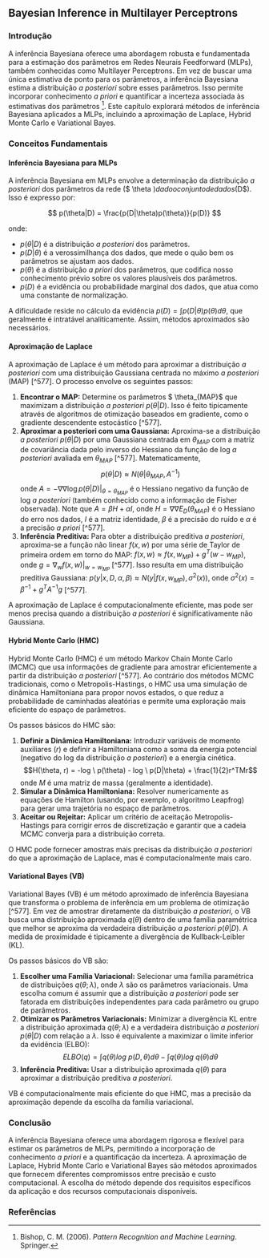 ## Bayesian Inference in Multilayer Perceptrons

### Introdução
A inferência Bayesiana oferece uma abordagem robusta e fundamentada para a estimação dos parâmetros em Redes Neurais Feedforward (MLPs), também conhecidas como Multilayer Perceptrons. Em vez de buscar uma única estimativa de ponto para os parâmetros, a inferência Bayesiana estima a distribuição *a posteriori* sobre esses parâmetros. Isso permite incorporar conhecimento *a priori* e quantificar a incerteza associada às estimativas dos parâmetros [^1]. Este capítulo explorará métodos de inferência Bayesiana aplicados a MLPs, incluindo a aproximação de Laplace, Hybrid Monte Carlo e Variational Bayes.

### Conceitos Fundamentais

#### Inferência Bayesiana para MLPs

A inferência Bayesiana em MLPs envolve a determinação da distribuição *a posteriori* dos parâmetros da rede ($ \theta $) dado o conjunto de dados ($D$). Isso é expresso por:

$$
p(\theta|D) = \frac{p(D|\theta)p(\theta)}{p(D)}
$$

onde:
*   $p(\theta|D)$ é a distribuição *a posteriori* dos parâmetros.
*   $p(D|\theta)$ é a verossimilhança dos dados, que mede o quão bem os parâmetros se ajustam aos dados.
*   $p(\theta)$ é a distribuição *a priori* dos parâmetros, que codifica nosso conhecimento prévio sobre os valores plausíveis dos parâmetros.
*   $p(D)$ é a evidência ou probabilidade marginal dos dados, que atua como uma constante de normalização.

A dificuldade reside no cálculo da evidência $p(D) = \int p(D|\theta)p(\theta) d\theta$, que geralmente é intratável analiticamente. Assim, métodos aproximados são necessários.

#### Aproximação de Laplace

A aproximação de Laplace é um método para aproximar a distribuição *a posteriori* com uma distribuição Gaussiana centrada no máximo *a posteriori* (MAP) [^577]. O processo envolve os seguintes passos:

1.  **Encontrar o MAP:** Determine os parâmetros $ \theta_{MAP}$ que maximizam a distribuição *a posteriori* $p(\theta|D)$. Isso é feito tipicamente através de algoritmos de otimização baseados em gradiente, como o gradiente descendente estocástico [^577].
2.  **Aproximar a posteriori com uma Gaussiana:** Aproxima-se a distribuição *a posteriori* $p(\theta|D)$ por uma Gaussiana centrada em $\theta_{MAP}$ com a matriz de covariância dada pelo inverso do Hessiano da função de log *a posteriori* avaliada em $\theta_{MAP}$ [^577]. Matematicamente,
    $$
    p(\theta|D) \approx N(\theta|\theta_{MAP}, A^{-1})
    $$
    onde $A = -\nabla \nabla \log p(\theta|D)|_{\theta = \theta_{MAP}}$ é o Hessiano negativo da função de log *a posteriori* (também conhecido como a informação de Fisher observada). Note que $A = \beta H + \alpha I$, onde $H = \nabla \nabla E_D(\theta_{MAP})$ é o Hessiano do erro nos dados, $I$ é a matriz identidade, $\beta$ é a precisão do ruído e $\alpha$ é a precisão *a priori* [^577].
3.  **Inferência Preditiva:** Para obter a distribuição preditiva *a posteriori*, aproxima-se a função não linear $f(x, w)$ por uma série de Taylor de primeira ordem em torno do MAP: $f(x, w) \approx f(x, w_{MP}) + g^T(w - w_{MP})$, onde $g = \nabla_w f(x, w)|_{w=w_{MP}}$ [^577]. Isso resulta em uma distribuição preditiva Gaussiana: $p(y|x, D, \alpha, \beta) \approx N(y|f(x, w_{MP}), \sigma^2(x))$, onde $\sigma^2(x) = \beta^{-1} + g^T A^{-1}g$ [^577].

A aproximação de Laplace é computacionalmente eficiente, mas pode ser menos precisa quando a distribuição *a posteriori* é significativamente não Gaussiana.

#### Hybrid Monte Carlo (HMC)

Hybrid Monte Carlo (HMC) é um método Markov Chain Monte Carlo (MCMC) que usa informações de gradiente para amostrar eficientemente a partir da distribuição *a posteriori* [^577]. Ao contrário dos métodos MCMC tradicionais, como o Metropolis-Hastings, o HMC usa uma simulação de dinâmica Hamiltoniana para propor novos estados, o que reduz a probabilidade de caminhadas aleatórias e permite uma exploração mais eficiente do espaço de parâmetros.

Os passos básicos do HMC são:

1.  **Definir a Dinâmica Hamiltoniana:** Introduzir variáveis de momento auxiliares ($r$) e definir a Hamiltoniana como a soma da energia potencial (negativo do log da distribuição *a posteriori*) e a energia cinética.
$$H(\theta, r) = -log \ p(\theta) - log \ p(D|\theta) + \frac{1}{2}r^TMr$$
onde $M$ é uma matriz de massa (geralmente a identidade).
2. **Simular a Dinâmica Hamiltoniana:** Resolver numericamente as equações de Hamilton (usando, por exemplo, o algoritmo Leapfrog) para gerar uma trajetória no espaço de parâmetros.
3. **Aceitar ou Rejeitar:** Aplicar um critério de aceitação Metropolis-Hastings para corrigir erros de discretização e garantir que a cadeia MCMC converja para a distribuição correta.

O HMC pode fornecer amostras mais precisas da distribuição *a posteriori* do que a aproximação de Laplace, mas é computacionalmente mais caro.

#### Variational Bayes (VB)

Variational Bayes (VB) é um método aproximado de inferência Bayesiana que transforma o problema de inferência em um problema de otimização [^577]. Em vez de amostrar diretamente da distribuição *a posteriori*, o VB busca uma distribuição aproximada $q(\theta)$ dentro de uma família paramétrica que melhor se aproxima da verdadeira distribuição *a posteriori* $p(\theta|D)$. A medida de proximidade é tipicamente a divergência de Kullback-Leibler (KL).

Os passos básicos do VB são:

1. **Escolher uma Família Variacional:** Selecionar uma família paramétrica de distribuições $q(\theta;\lambda)$, onde $\lambda$ são os parâmetros variacionais. Uma escolha comum é assumir que a distribuição *a posteriori* pode ser fatorada em distribuições independentes para cada parâmetro ou grupo de parâmetros.
2. **Otimizar os Parâmetros Variacionais:** Minimizar a divergência KL entre a distribuição aproximada $q(\theta;\lambda)$ e a verdadeira distribuição *a posteriori* $p(\theta|D)$ com relação a $\lambda$. Isso é equivalente a maximizar o limite inferior da evidência (ELBO):
$$ELBO(q) = \int q(\theta)log \ p(D, \theta)d\theta - \int q(\theta)log \ q(\theta)d\theta$$
3. **Inferência Preditiva:** Usar a distribuição aproximada $q(\theta)$ para aproximar a distribuição preditiva *a posteriori*.

VB é computacionalmente mais eficiente do que HMC, mas a precisão da aproximação depende da escolha da família variacional.

### Conclusão

A inferência Bayesiana oferece uma abordagem rigorosa e flexível para estimar os parâmetros de MLPs, permitindo a incorporação de conhecimento *a priori* e a quantificação da incerteza. A aproximação de Laplace, Hybrid Monte Carlo e Variational Bayes são métodos aproximados que fornecem diferentes compromissos entre precisão e custo computacional. A escolha do método depende dos requisitos específicos da aplicação e dos recursos computacionais disponíveis.

### Referências
[^1]: Bishop, C. M. (2006). *Pattern Recognition and Machine Learning*. Springer.
<!-- END -->